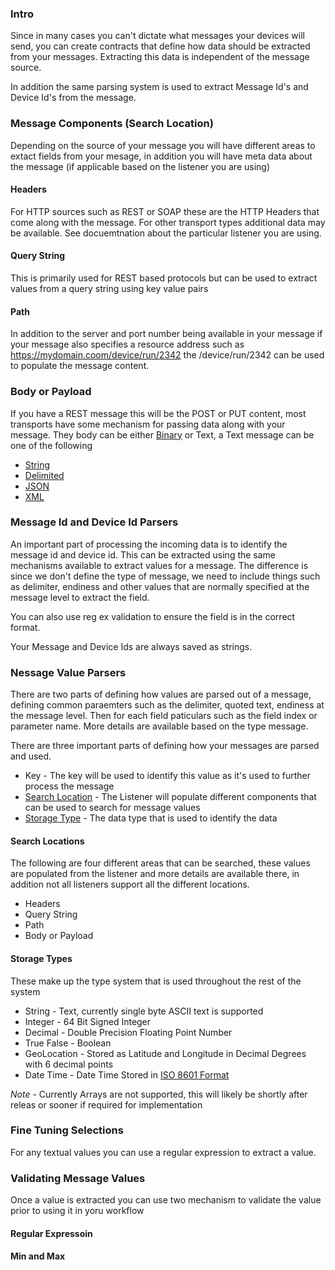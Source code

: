 ### Intro

Since in many cases you can't dictate what messages your devices will send, you can create contracts that define how data should be extracted from your messages.  Extracting this data is independent of the message source.  

In addition the same parsing system is used to extract Message Id's and Device Id's from the message.

### Message Components (Search Location)

Depending on the source of your message you will have different areas to extact fields from your mesage, in addition you will have meta data about the message (if applicable based on the listener you are using)

#### Headers
For HTTP sources such as REST or SOAP these are the HTTP Headers that come along with the message.  For other transport types additional data may be available.  See docuemtnation about the particular listener you are using.

#### Query String
This is primarily used for REST based protocols but can be used to extract values from a query string using key value pairs

#### Path
In addition to the server and port number being available in your message if your message also specifies a resource address such as https://mydomain.coom/device/run/2342 the /device/run/2342 can be used to populate the message content.

### Body or Payload
If you have a REST message this will be the POST or PUT content, most transports have some mechanism for passing data along with your message.  They body can be either [Binary](ParsingBinaryMessages.md) or Text, a Text message can be one of the following
* [String](ParsingStringMessage.md)
* [Delimited](ParsingDelimitedMessage.md)
* [JSON](ParsingJsonMessage.md)
* [XML](ParsingXMLMessage.md)

### Message Id and Device Id Parsers
An important part of processing the incoming data is to identify the message id and device id.  This can be extracted using the same mechanisms available to extract values for a message.  The difference is since we don't define the type of message, we need to include things such as delimiter, endiness and other values that are normally specified at the message level to extract the field.  

You can also use reg ex validation to ensure the field is in the correct format.

Your Message and Device Ids are always saved as strings.

### Nessage Value Parsers
There are two parts of defining how values are parsed out of a message, defining common paraemters such as the delimiter, quoted text, endiness at the message level.  Then for each field paticulars such as the field index or parameter name.  More details are available based on the type message.

There are three important parts of defining how your messages are parsed and used. 
* Key - The key will be used to identify this value as it's used to further process the message
* [Search Location](#Search-Location) - The Listener will populate different components that can be used to search for message values
* [Storage Type](#Storage-Types) - The data type that is used to identify the data


#### Search Locations
The following are four different areas that can be searched, these values are populated from the listener and more details are available there, in addition not all listeners support all the different locations.
* Headers
* Query String
* Path
* Body or Payload

#### Storage Types
These make up the type system that is used throughout the rest of the system
* String - Text, currently single byte ASCII text is supported
* Integer - 64 Bit Signed Integer
* Decimal - Double Precision Floating Point Number
* True False - Boolean
* GeoLocation - Stored as Latitude and Longitude in Decimal Degrees with 6 decimal points
* Date Time - Date Time Stored in [ISO 8601 Format](https://en.wikipedia.org/wiki/ISO_8601)

*Note* - Currently Arrays are not supported, this will likely be shortly after releas or sooner if required for implementation

### Fine Tuning Selections
For any textual values you can use a regular expression to extract a value. 

### Validating Message Values
Once a value is extracted you can use two mechanism to validate the value prior to using it in yoru workflow

#### Regular Expressoin

#### Min and Max



